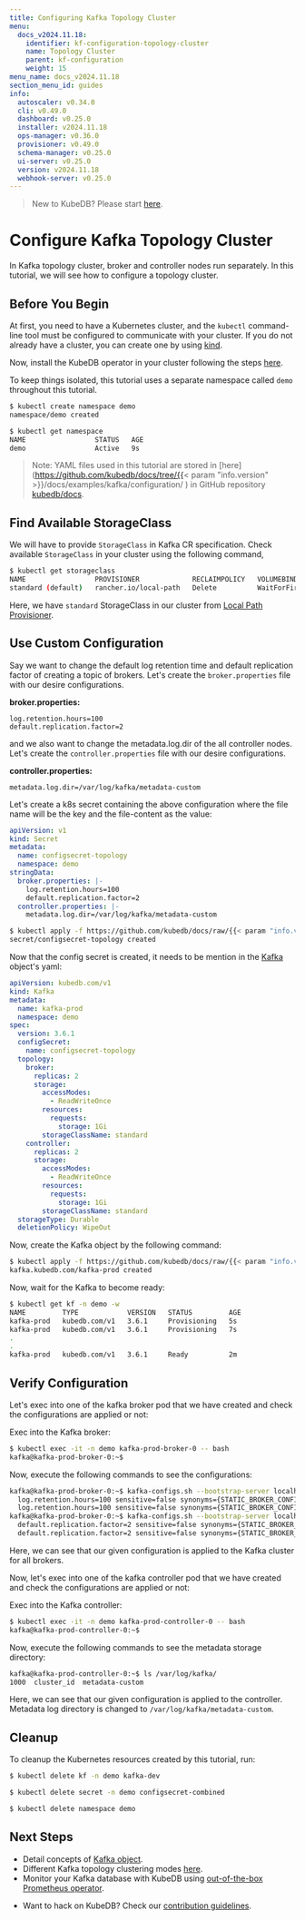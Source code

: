 ```yaml
---
title: Configuring Kafka Topology Cluster
menu:
  docs_v2024.11.18:
    identifier: kf-configuration-topology-cluster
    name: Topology Cluster
    parent: kf-configuration
    weight: 15
menu_name: docs_v2024.11.18
section_menu_id: guides
info:
  autoscaler: v0.34.0
  cli: v0.49.0
  dashboard: v0.25.0
  installer: v2024.11.18
  ops-manager: v0.36.0
  provisioner: v0.49.0
  schema-manager: v0.25.0
  ui-server: v0.25.0
  version: v2024.11.18
  webhook-server: v0.25.0
---
```


> New to KubeDB? Please start [here](/docs/v2024.11.18/README).

# Configure Kafka Topology Cluster

In Kafka topology cluster, broker and controller nodes run separately. In this tutorial, we will see how to configure a topology cluster.

## Before You Begin

At first, you need to have a Kubernetes cluster, and the `kubectl` command-line tool must be configured to communicate with your cluster. If you do not already have a cluster, you can create one by using [kind](https://kind.sigs.k8s.io/docs/user/quick-start/).

Now, install the KubeDB operator in your cluster following the steps [here](/docs/v2024.11.18/setup/README).

To keep things isolated, this tutorial uses a separate namespace called `demo` throughout this tutorial.

```bash
$ kubectl create namespace demo
namespace/demo created

$ kubectl get namespace
NAME                 STATUS   AGE
demo                 Active   9s
```

> Note: YAML files used in this tutorial are stored in [here](https://github.com/kubedb/docs/tree/{{< param "info.version" >}}/docs/examples/kafka/configuration/
) in GitHub repository [kubedb/docs](https://github.com/kubedb/docs).

## Find Available StorageClass

We will have to provide `StorageClass` in Kafka CR specification. Check available `StorageClass` in your cluster using the following command,

```bash
$ kubectl get storageclass
NAME                 PROVISIONER             RECLAIMPOLICY   VOLUMEBINDINGMODE      ALLOWVOLUMEEXPANSION   AGE
standard (default)   rancher.io/local-path   Delete          WaitForFirstConsumer   false                  1h
```

Here, we have `standard` StorageClass in our cluster from [Local Path Provisioner](https://github.com/rancher/local-path-provisioner).

## Use Custom Configuration

Say we want to change the default log retention time and default replication factor of creating a topic of brokers. Let's create the `broker.properties` file with our desire configurations.

**broker.properties:**

```properties
log.retention.hours=100
default.replication.factor=2
```

and we also want to change the metadata.log.dir of the all controller nodes. Let's create the `controller.properties` file with our desire configurations.

**controller.properties:**

```properties
metadata.log.dir=/var/log/kafka/metadata-custom
```

Let's create a k8s secret containing the above configuration where the file name will be the key and the file-content as the value:

```yaml
apiVersion: v1
kind: Secret
metadata:
  name: configsecret-topology
  namespace: demo
stringData:
  broker.properties: |-
    log.retention.hours=100
    default.replication.factor=2
  controller.properties: |-
    metadata.log.dir=/var/log/kafka/metadata-custom
```

```bash
$ kubectl apply -f https://github.com/kubedb/docs/raw/{{< param "info.version" >}}/docs/examples/kafka/configuration/configsecret-topology.yaml
secret/configsecret-topology created
```

Now that the config secret is created, it needs to be mention in the [Kafka](/docs/v2024.11.18/guides/kafka/concepts/kafka) object's yaml:

```yaml
apiVersion: kubedb.com/v1
kind: Kafka
metadata:
  name: kafka-prod
  namespace: demo
spec:
  version: 3.6.1
  configSecret:
    name: configsecret-topology
  topology:
    broker:
      replicas: 2
      storage:
        accessModes:
          - ReadWriteOnce
        resources:
          requests:
            storage: 1Gi
        storageClassName: standard
    controller:
      replicas: 2
      storage:
        accessModes:
          - ReadWriteOnce
        resources:
          requests:
            storage: 1Gi
        storageClassName: standard
  storageType: Durable
  deletionPolicy: WipeOut
```

Now, create the Kafka object by the following command:

```bash
$ kubectl apply -f https://github.com/kubedb/docs/raw/{{< param "info.version" >}}/docs/examples/kafka/configuration/kafka-topology.yaml
kafka.kubedb.com/kafka-prod created
```

Now, wait for the Kafka to become ready:

```bash
$ kubectl get kf -n demo -w
NAME         TYPE            VERSION   STATUS         AGE
kafka-prod   kubedb.com/v1   3.6.1     Provisioning   5s
kafka-prod   kubedb.com/v1   3.6.1     Provisioning   7s
.
.
kafka-prod   kubedb.com/v1   3.6.1     Ready          2m
```

## Verify Configuration

Let's exec into one of the kafka broker pod that we have created and check the configurations are applied or not:

Exec into the Kafka broker:

```bash
$ kubectl exec -it -n demo kafka-prod-broker-0 -- bash
kafka@kafka-prod-broker-0:~$ 
```

Now, execute the following commands to see the configurations:
```bash
kafka@kafka-prod-broker-0:~$ kafka-configs.sh --bootstrap-server localhost:9092 --command-config /opt/kafka/config/clientauth.properties --describe --entity-type brokers --all | grep log.retention.hours
  log.retention.hours=100 sensitive=false synonyms={STATIC_BROKER_CONFIG:log.retention.hours=100, DEFAULT_CONFIG:log.retention.hours=168}
  log.retention.hours=100 sensitive=false synonyms={STATIC_BROKER_CONFIG:log.retention.hours=100, DEFAULT_CONFIG:log.retention.hours=168}
kafka@kafka-prod-broker-0:~$ kafka-configs.sh --bootstrap-server localhost:9092 --command-config /opt/kafka/config/clientauth.properties --describe --entity-type brokers --all | grep default.replication.factor
  default.replication.factor=2 sensitive=false synonyms={STATIC_BROKER_CONFIG:default.replication.factor=2, DEFAULT_CONFIG:default.replication.factor=1}
  default.replication.factor=2 sensitive=false synonyms={STATIC_BROKER_CONFIG:default.replication.factor=2, DEFAULT_CONFIG:default.replication.factor=1}
```
Here, we can see that our given configuration is applied to the Kafka cluster for all brokers.

Now, let's exec into one of the kafka controller pod that we have created and check the configurations are applied or not:

Exec into the Kafka controller:

```bash
$ kubectl exec -it -n demo kafka-prod-controller-0 -- bash
kafka@kafka-prod-controller-0:~$ 
```

Now, execute the following commands to see the metadata storage directory:
```bash
kafka@kafka-prod-controller-0:~$ ls /var/log/kafka/
1000  cluster_id  metadata-custom
```

Here, we can see that our given configuration is applied to the controller. Metadata log directory is changed to `/var/log/kafka/metadata-custom`.

## Cleanup

To cleanup the Kubernetes resources created by this tutorial, run:

```bash
$ kubectl delete kf -n demo kafka-dev 

$ kubectl delete secret -n demo configsecret-combined 

$ kubectl delete namespace demo
```

## Next Steps

- Detail concepts of [Kafka object](/docs/v2024.11.18/guides/kafka/concepts/kafka).
- Different Kafka topology clustering modes [here](/docs/v2024.11.18/guides/kafka/clustering/_index).
- Monitor your Kafka database with KubeDB using [out-of-the-box Prometheus operator](/docs/v2024.11.18/guides/kafka/monitoring/using-prometheus-operator).

[//]: # (- Monitor your Kafka database with KubeDB using [out-of-the-box builtin-Prometheus]&#40;/docs/guides/kafka/monitoring/using-builtin-prometheus.md&#41;.)
- Want to hack on KubeDB? Check our [contribution guidelines](/docs/v2024.11.18/CONTRIBUTING).

